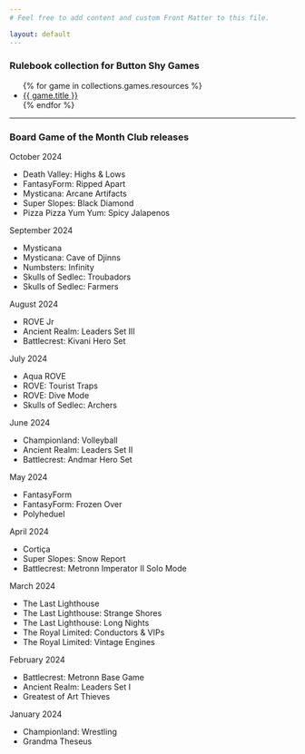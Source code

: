 ```yaml
---
# Feel free to add content and custom Front Matter to this file.

layout: default
---
```


### Rulebook collection for Button Shy Games

<ul>
  {% for game in collections.games.resources %}
    <li>
      <a href="{{ game.relative_url }}">{{ game.title }}</a>
    </li>
  {% endfor %}
</ul>

---

### Board Game of the Month Club releases

October 2024
- Death Valley: Highs & Lows
- FantasyForm: Ripped Apart
- Mysticana: Arcane Artifacts
- Super Slopes: Black Diamond
- Pizza Pizza Yum Yum: Spicy Jalapenos

September 2024
- Mysticana
- Mysticana: Cave of Djinns
- Numbsters: Infinity
- Skulls of Sedlec: Troubadors
- Skulls of Sedlec: Farmers

August 2024
- ROVE Jr
- Ancient Realm: Leaders Set III
- Battlecrest: Kivani Hero Set

July 2024
- Aqua ROVE
- ROVE: Tourist Traps
- ROVE: Dive Mode
- Skulls of Sedlec: Archers

June 2024
- Championland: Volleyball
- Ancient Realm: Leaders Set II
- Battlecrest: Andmar Hero Set

May 2024
- FantasyForm
- FantasyForm: Frozen Over
- Polyheduel

April 2024
- Cortiça
- Super Slopes: Snow Report
- Battlecrest: Metronn Imperator II Solo Mode

March 2024
- The Last Lighthouse
- The Last Lighthouse: Strange Shores
- The Last Lighthouse: Long Nights
- The Royal Limited: Conductors & VIPs
- The Royal Limited: Vintage Engines

February 2024
- Battlecrest: Metronn Base Game
- Ancient Realm: Leaders Set I
- Greatest of Art Thieves

January 2024
- Championland: Wrestling
- Grandma Theseus
